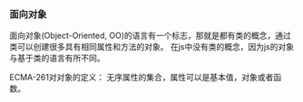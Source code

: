 ### 面向对象
面向对象(Object-Oriented, OO)的语言有一个标志，那就是都有类的概念，通过类可以创建很多具有相同属性和方法的对象。
在js中没有类的概念，因为js的对象与基于类的语言有所不同。

ECMA-261对对象的定义： 无序属性的集合，属性可以是基本值，对象或者函数。

